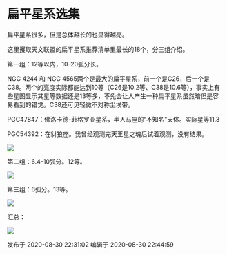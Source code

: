 # 扁平星系选集

扁平星系很多，但是总体越长的也显得越亮。

这里攫取天文联盟的扁平星系推荐清单里最长的18个，分三组介绍。

  

第一组：12等以内，10-20弧分长。

NGC 4244 和 NGC
4565两个是最大的扁平星系，前一个是C26，后一个是C38。两个的亮度实际都能达到10等（C26是10.2等、C38是10.6等），事实上有些星图显示其星等数据还是13等多，不免会让人产生一种扁平星系虽然暗但是容易看到的错觉。C38还可见轻微不对称尘埃带。

PGC47847：佛洛卡德-菲格罗亚星系，半人马座的“不知名”天体。实际星等11.3

PGC54392：在豺狼座。我曾经观测完天王星之魂后试着观测，没有结果。

  

![](https://pic1.zhimg.com/v2-cd1094fa22ce4427b85dffce40d334a5_720w.png?source=d16d100b)

第二组：6.4-10弧分。12等。

![](https://pic1.zhimg.com/v2-07fdb6cdf31d59a4adf1c1912b8ab669_720w.png?source=d16d100b)

第三组：6弧分。13等。

![](https://pic1.zhimg.com/v2-b08baed583a2183a60921ae8b990b11d_720w.png?source=d16d100b)

  

汇总：

![](https://pic3.zhimg.com/v2-42420f2df9fcfa53948df1f89079f966_720w.png?source=d16d100b)

发布于 2020-08-30 22:31:02 编辑于 2020-08-30 22:44:59

